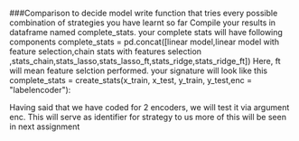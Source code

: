 ###Comparison to decide model
write function that tries every possible combination of strategies you have learnt so far
Compile your results in dataframe named complete_stats.
 your complete stats will have following components
 complete_stats = pd.concat([linear model,linear model with feature selection,chain stats with features selection
 ,stats_chain,stats_lasso,stats_lasso_ft,stats_ridge,stats_ridge_ft])
Here, ft will mean feature selction performed.
 your signature will look like this
 complete_stats  = create_stats(x_train, x_test, y_train, y_test,enc = "labelencoder"):

Having said that we have coded for 2 encoders, we will test it via argument enc.
This will serve as identifier for strategy to us
more of this will be seen in next assignment
